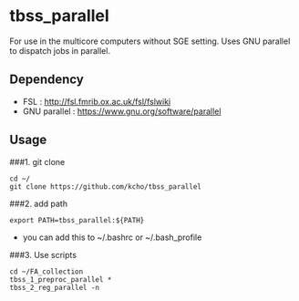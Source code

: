# tbss_parallel

For use in the multicore computers without SGE setting.
Uses GNU parallel to dispatch jobs in parallel.

## Dependency
- FSL : http://fsl.fmrib.ox.ac.uk/fsl/fslwiki
- GNU parallel : https://www.gnu.org/software/parallel


## Usage

###1. git clone

```
cd ~/
git clone https://github.com/kcho/tbss_parallel
```

###2. add path

```
export PATH=tbss_parallel:${PATH}
```

* you can add this to ~/.bashrc or ~/.bash_profile



###3. Use scripts

```
cd ~/FA_collection
tbss_1_preproc_parallel *
tbss_2_reg_parallel -n
```
